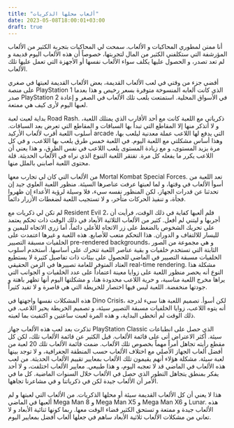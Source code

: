 ```yaml
---
title: "ألعاب محلها الذكريات"
date: 2023-05-08T18:00:01+03:00
draft: true
---
```


أنا ممتن لمطوري المحاكيات و الألعاب. سمحت لي المحاكيات بتجربة الكثير من الألعاب المؤرشفة التي ستكلفني الكثير من المال لتجربتها، خصوصاً أن هذه الألعاب اليوم قديمة و لم تعد تصدر، و الحصول عليها يكلف سواء الألعاب نفسها أو الأجهزة التي تعمل عليها تلك الألعاب.

أقضي جزء من وقتي في لعب الألعاب القديمة، بعض الألعاب القديمة لعبتها في صغري على منصة PlayStation 1 الذي كانت ألعابه المنسوخة متوفرة بسعر رخيص و هذا بعدما صدر PlayStation 2 في الأسواق المحلية. استمتعت بلعب تلك الألعاب في الصغر و إعادة لعبها اليوم لأرى كيف هي ممتعة.

بداية لعبت لعبة Road Rash. ذكرياتي مع اللعبة كانت مع أحد الأقارب الذي يمتلك اللعبة، و لا أتذكر منها إلا المقاطع التي تبدأ بها السباقات و المقاطع التي تعرض بعد السباقات. أسلوب اللعبة أقرب لألعاب الأركيد arcade التي يدفع لها اللاعب عملة معدنية ليلعب بها، وهذا أساس مشكلتي مع اللعبة اليوم. في اللعبة خمس طرق يلعب بها اللاعب، و في كل مرة يزيد المستوى، و مع زيادة المستوى يلعب اللاعب في نفس الطرق، و هذا يعني أن اللاعب يكرر ما يفعله كل مرة. تفتقر اللعبة التنوع الذي نراه في الألعاب الحديثة. قلة محتوى اللعبة أصابني بالملل منها.

من الألعاب التي كان لي تجارب معها Mortal Kombat Special Forces. تعد اللعبة من أسوأ الألعاب في وقتها، و لما لعبتها عرفت عناصرها السيئة. منظور اللعبة العلوي جيد إن تحدثنا عن قدرات الجهاز، لكن المنظور نفسه سيء، فلا وسيلة لرؤية الأعداء إن ظهروا فجأة، و تنفيذ الحركات متأخر، و لا تستجيب اللعبة لضغطات الأزرار دائماً.

لم تكن لي ذكريات مع Resident Evil 2، فلم ألعبها كفاية في ذلك الوقت، فرأيت أن أجربها و ليتني لم أفعل. كثير من الألعاب الثلاثية الأبعاد في ذلك الوقت ذات تحكم يعتمد على تحريك الشخوص بالضغط على زر الاتجاه للأعلى دائماً، أما زري الاتجاه لليمين و لليسار للالتفاف و الدوران. هذا التحكم متعب للأصابع. هذه اللعبة و غيرها اعتمدت على الخلفيات مسبقة التصيير pre-rendered backgrounds، و هي مجموعة من الصور الثابتة التي تستخدم خلفيات و بقية عناصر اللعبة تتحرك على أساسها. أستخدم أسلوب الخلفيات مسبقة التصيير في الماضي للحصول على بيئات ذات تفاصيل كثيرة لا يستطيع العتاد المتوفر للعامة تصييرها في الزمن الحقيقي real-time rendering. مشكلة هذا النوع أنه يحصر منظور اللعبة على زوايا معينة اعتماداً على عدد الخلفيات و الجوانب التي يراها مخرج اللعبة مناسبة، و حرية اللاعب محدودة هنا، و مشكلتها اليوم أنها تظهر باهتة و جودتها منخفضة. اللعبة ليس فيها اختصار للخريطة التي هي قاصرة و لا تفيد كثيراً.

 هذه المشكلات نفسها واجهتها في Dino Crisis، لكن أسوأ. تصميم اللعبة هنا سيء لدرجة أنه يتوه اللاعب، زوايا الخلفيات مسبقة التصيير سيئة، و تصميم الخريطة يحير اللاعب. في ذلك الوقت لم أتخطى البداية، و هذه المرة لعبت ساعتين و اكتفيت بما لعبته.

تذكرت بعد لعب هذه الألعاب جهاز PlayStation Classic الذي حصل على انطباعات سيئة. أكثر الاعتراض أتى على قائمة الألعاب. قيل الكثير عن قائمة الألعاب تلك، لكن كل مقطع رأيته تجاهل أمراً مهماً بخصوص تلك الألعاب. ضمت قائمة الألعاب تلك 20 لعبة من أفضل ألعاب الجهاز الأصلي مع اختلاف الألعاب حسب المنطقة الجغرافية، و لا توجد بينها لعبة سيئة. مشكلة هؤلاء أنهم يقيمون تلك الألعاب بمعايير تقييم الألعاب الحديثة. من  لعب هذه الألعاب في الماضي قد لا تعجبه اليوم، و هذا طبيعي. معايير الألعاب اختلفت، و لا أحد يفكر بمنطق يتجاهل التطور الذي حصل في الألعاب خلال السنوات الماضية. كل ما في الأمر أن الألعاب جيدة لكن في ذكرياتنا و في مشاعرنا تجاهها.

هذا لا يعني أن كل الألعاب القديمة سيئة أو محلها الذكريات. من الألعاب التي لعبتها و لم ألعبها في الماضي Mega Man 8 و Mega Man X5 و Mega Man X6 و Lunar. هذه الألعاب جيدة و ممتعة و تستحق الكثير قضاء الوقت معها. ربما كونها ثنائية الأبعاد و لا تعاني من مشكلات الألعاب ثلاثية الأبعاد ساهم في جعلها ألعاب أفضل بمعايير اليوم.
